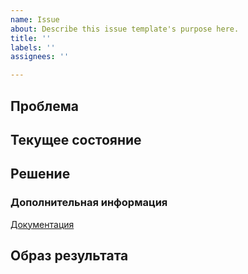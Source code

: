 ```yaml
---
name: Issue
about: Describe this issue template's purpose here.
title: ''
labels: ''
assignees: ''

---
```


## Проблема 

## Текущее состояние 

## Решение

### Дополнительная информация

[Документация](https://yandex.ru/dev/games/doc/ru/sdk/)

##  Образ результата
